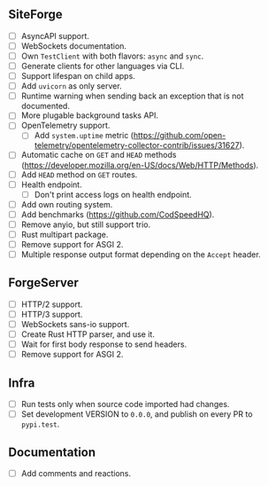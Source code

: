 ## SiteForge

- [ ] AsyncAPI support.
- [ ] WebSockets documentation.
- [ ] Own `TestClient` with both flavors: `async` and `sync`.
- [ ] Generate clients for other languages via CLI.
- [ ] Support lifespan on child apps.
- [ ] Add `uvicorn` as only server.
- [ ] Runtime warning when sending back an exception that is not documented.
- [ ] More plugable background tasks API.
- [ ] OpenTelemetry support.
    - [ ] Add `system.uptime` metric (https://github.com/open-telemetry/opentelemetry-collector-contrib/issues/31627).
- [ ] Automatic cache on `GET` and `HEAD` methods (https://developer.mozilla.org/en-US/docs/Web/HTTP/Methods).
- [ ] Add `HEAD` method on `GET` routes.
- [ ] Health endpoint.
    - [ ] Don't print access logs on health endpoint.
- [ ] Add own routing system.
- [ ] Add benchmarks (https://github.com/CodSpeedHQ).
- [ ] Remove anyio, but still support trio.
- [ ] Rust multipart package.
- [ ] Remove support for ASGI 2.
- [ ] Multiple response output format depending on the `Accept` header.

## ForgeServer

- [ ] HTTP/2 support.
- [ ] HTTP/3 support.
- [ ] WebSockets sans-io support.
- [ ] Create Rust HTTP parser, and use it.
- [ ] Wait for first body response to send headers.
- [ ] Remove support for ASGI 2.

## Infra

- [ ] Run tests only when source code imported had changes.
- [ ] Set development VERSION to `0.0.0`, and publish on every PR to `pypi.test`.

## Documentation

- [ ] Add comments and reactions.
